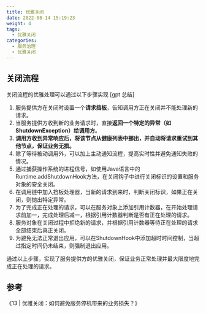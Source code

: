 ```yaml
---
title: 优雅关闭
date: 2022-08-14 15:19:23
weight: 4
tags:
  - 优雅关闭
categories:
  - 服务治理
  - 优雅关闭
---
```


<p></p>
<!-- more -->



## 关闭流程

关闭流程的优雅处理可以通过以下步骤实现 [gpt 总结]
1. 服务提供方在关闭时设置一个**请求挡板**，告知调用方正在关闭并不能处理新的请求。
2. 当服务提供方收到新的业务请求时，直接**返回一个特定的异常（如ShutdownException）给调用方**。
3. **调用方收到异常响应后，将该节点从健康列表中挪出，并自动将请求重试到其他节点，保证业务无损。**
4. 除了等待被动调用外，可以加上主动通知流程，提高实时性并避免通知失败的情况。
5. 通过捕获操作系统的进程信号，如使用Java语言中的Runtime.addShutdownHook方法，在关闭钩子中进行关闭标识的设置和服务对象的安全关闭。
6. 在调用链中加入挡板处理器，当新的请求到来时，判断关闭标识，如果正在关闭，则抛出特定异常。
7. 为了完成正在处理的请求，可以在服务对象上添加引用计数器，在开始处理请求前加一，完成处理后减一，根据引用计数器判断是否有正在处理的请求。
8. 服务对象在关闭过程中拒绝新的请求，并根据引用计数器等待正在处理的请求全部结束后真正关闭。
9. 为避免无法正常退出应用，可以在ShutdownHook中添加超时时间控制，当超过指定时间仍未结束，则强制退出应用。

通过以上步骤，实现了服务提供方的优雅关闭，保证业务正常处理并最大限度地完成正在处理的请求。


## 参考
《13 | 优雅关闭：如何避免服务停机带来的业务损失？》